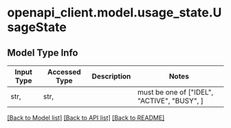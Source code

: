 # openapi_client.model.usage_state.UsageState

## Model Type Info
Input Type | Accessed Type | Description | Notes
------------ | ------------- | ------------- | -------------
str,  | str,  |  | must be one of ["IDEL", "ACTIVE", "BUSY", ] 

[[Back to Model list]](../../README.md#documentation-for-models) [[Back to API list]](../../README.md#documentation-for-api-endpoints) [[Back to README]](../../README.md)


